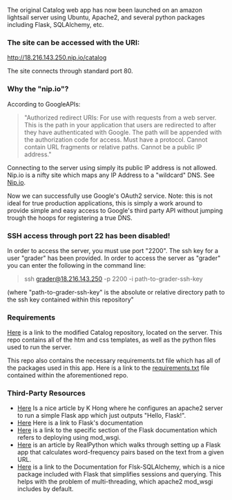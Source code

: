


The original Catalog web app has now been launched on an amazon lightsail server using Ubuntu, Apache2, and several python packages including Flask, SQLAlchemy, etc.<br>

### The site can be accessed with the URI:<br> 
http://18.216.143.250.nip.io/catalog

The site connects through standard port 80.

### Why the "nip.io"?
According to GoogleAPIs:
> "Authorized redirect URIs: 
For use with requests from a web server. This is the path in your application that users are redirected to after they have authenticated with Google. The path will be appended with the authorization code for access. Must have a protocol. Cannot contain URL fragments or relative paths. Cannot be a public IP address."

Connecting to the server using simply its public IP address is not allowed. Nip.io is a nifty site which maps any IP Address to a "wildcard" DNS. See [Nip.io](http://nip.io/). 

Now we can successfully use Google's OAuth2 service. Note: this is not ideal for true production applications, this is simply a work around to provide simple and easy access to Google's third party API without jumping trough the hoops for registering a true DNS.

### SSH access through port 22 has been disabled!
In order to access the server, you must use port "2200".
The ssh key for a user "grader" has been provided. In order to access the server as "grader" you can enter the following in the command line:

> ssh grader@18.216.143.250 -p 2200 -i path-to-grader-ssh-key

(where "path-to-grader-ssh-key" is the absolute or relative directory path to the ssh key contained within this repository"

### Requirements
[Here](https://github.com/JPatrick9793/Udacity_Catalog_2_Ubuntu) is a link to the modified Catalog repository, located on the server. This repo contains all of the htm and css templates, as well as the python files used to run the server.

This repo also contains the necessary requirements.txt file which has all of the packages used in this app. Here is a link to the [requirements.txt](https://github.com/JPatrick9793/Udacity_Catalog_2_Ubuntu/blob/master/requirements.txt) file contained within the aforementioned repo.

### Third-Party Resources
* [Here](http://www.bogotobogo.com/python/Flask/Python_Flask_HelloWorld_App_with_Apache_WSGI_Ubuntu14.php) Is a nice article by K Hong where he configures an apache2 server to run a simple Flask app which just outputs "Hello, Flask!".
* [Here](http://flask.pocoo.org/docs/0.12/") Here is a link to Flask's documentation
* [Here](http://flask.pocoo.org/docs/0.12/deploying/mod_wsgi/) is a link to the specific section of the Flask documentation which refers to deploying using mod_wsgi.
* [Here](https://realpython.com/blog/python/flask-by-example-part-2-postgres-sqlalchemy-and-alembic/) is an article by RealPython which walks through setting up a Flask app that calculates word-frequency pairs based on the text from a given URL.
* [Here](http://flask-sqlalchemy.pocoo.org/2.3/) is a link to the Documentation for Flsk-SQLAlchemy, which is a nice package included with Flask that simplifies sessions and querying. This helps with the problem of multi-threading, which apache2 mod_wsgi includes by default.

